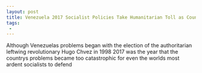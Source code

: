 ```yaml
---
layout: post
title: Venezuela 2017 Socialist Policies Take Humanitarian Toll as Country Enters Dictatorship
tags:
 -
---
```

Although Venezuelas problems began with the election of the authoritarian leftwing revolutionary Hugo Chvez in 1998 2017 was the year that the countrys problems became too catastrophic for even the worlds most ardent socialists to defend
